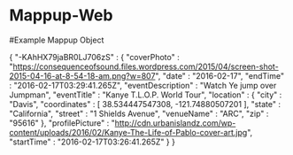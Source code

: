 # Mappup-Web


#Example Mappup Object

{
  "-KAhHX79jaBR0LJ706zS" : {
    "coverPhoto" : "https://consequenceofsound.files.wordpress.com/2015/04/screen-shot-2015-04-16-at-8-54-18-am.png?w=807",
    "date" : "2016-02-17",
    "endTime" : "2016-02-17T03:29:41.265Z",
    "eventDescription" : "Watch Ye jump over Jumpman",
    "eventTitle" : "Kanye T.L.O.P. World Tour",
    "location" : {
      "city" : "Davis",
      "coordinates" : [ 38.534447547308, -121.74880507201 ],
      "state" : "California",
      "street" : "1 Shields Avenue",
      "venueName" : "ARC",
      "zip" : "95616"
    },
    "profilePicture" : "http://cdn.urbanislandz.com/wp-content/uploads/2016/02/Kanye-The-Life-of-Pablo-cover-art.jpg",
    "startTime" : "2016-02-17T03:26:41.265Z"
  }
}